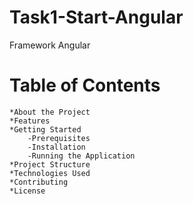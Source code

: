 # Task1-Start-Angular
Framework Angular

# Table of Contents

    *About the Project
    *Features
    *Getting Started
        -Prerequisites
        -Installation
        -Running the Application
    *Project Structure
    *Technologies Used
    *Contributing
    *License
